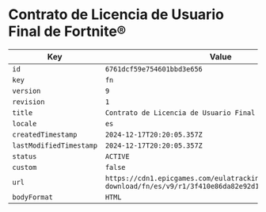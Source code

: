 # Contrato de Licencia de Usuario Final de Fortnite®

| Key | Value |
| --- | ----- |
| `id` | `6761dcf59e754601bbd3e656` |
| `key` | `fn` |
| `version` | `9` |
| `revision` | `1` |
| `title` | `Contrato de Licencia de Usuario Final de Fortnite®` |
| `locale` | `es` |
| `createdTimestamp` | `2024-12-17T20:20:05.357Z` |
| `lastModifiedTimestamp` | `2024-12-17T20:20:05.357Z` |
| `status` | `ACTIVE` |
| `custom` | `false` |
| `url` | `https://cdn1.epicgames.com/eulatracking-download/fn/es/v9/r1/3f410e86da82e92d1eef7cfdf6b37fd8.pdf` |
| `bodyFormat` | `HTML` |
